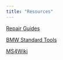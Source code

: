 ```yaml
---
title: "Resources"
---
```

[Repair Guides](https://www.pelicanparts.com/BMW/techarticles/tech_main_e46.htm)

[BMW Standard Tools](https://drive.google.com/drive/folders/1Odd9etzajiDBUYiso5NsTMZSoTOkeTXl?usp=sharing)

[MS4Wiki](https://www.ms4x.net/index.php?title=Main_Page)

